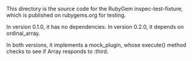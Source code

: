 This directory is the source code for the RubyGem inspec-test-fixture, which is published on rubygems.org for testing.

In version 0.1.0, it has no dependencies.
In version 0.2.0, it depends on ordinal_array.

In both versions, it implements a mock_plugin, whose execute() method checks to see if Array responds to :third.